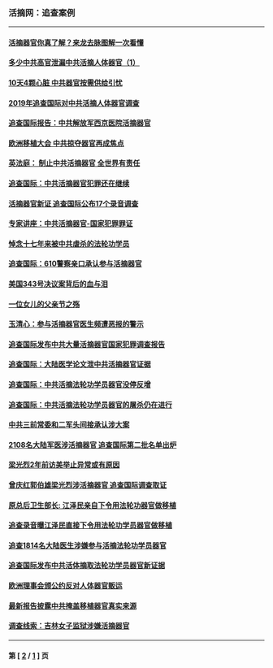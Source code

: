 ### 活摘网：追查案例
---
#### [活摘器官你真了解？来龙去脉图解一次看懂](../../pages/nf5880/n13013820.md?01160430) 
#### [多少中共高官泄漏中共活摘人体器官（1）](../../pages/nf5880/n12671234.md?01160430) 
#### [10天4颗心脏 中共器官按需供给引忧](../../pages/nf5880/n12326366.md?01160430) 
#### [2019年追查国际对中共活摘人体器官调查](../../pages/nf5880/n11917733.md?01160430) 
#### [追查国际报告：中共解放军西京医院活摘器官](../../pages/nf5880/n11838359.md?01160430) 
#### [欧洲移植大会 中共掠夺器官再成焦点](../../pages/nf5880/n11538883.md?01160430) 
#### [英法庭： 制止中共活摘器官 全世界有责任](../../pages/nf5880/n11330691.md?01160430) 
#### [追查国际：中共活摘器官犯罪还在继续](../../pages/nf5880/n11218301.md?01160430) 
#### [活摘器官新证 追查国际公布17个录音调查](../../pages/nf5880/n10897744.md?01160430) 
#### [专家讲座：中共活摘器官-国家犯罪罪证](../../pages/nf5880/n8828153.md?01160430) 
#### [悼念十七年来被中共虐杀的法轮功学员](../../pages/nf5880/n8124823.md?01160430) 
#### [追查国际：610警察亲口承认参与活摘器官](../../pages/nf5880/n8109067.md?01160430) 
#### [美国343号决议案背后的血与泪](../../pages/nf5880/n8020684.md?01160430) 
#### [一位女儿的父亲节之殇](../../pages/nf5880/n8014122.md?01160430) 
#### [玉清心：参与活摘器官医生频遭恶报的警示](../../pages/nf5880/n4637546.md?01160430) 
#### [追查国际发布中共大量活摘器官国家犯罪调查报告](../../pages/nf5880/n4613428.md?01160430) 
#### [追查国际：大陆医学论文泄中共活摘器官证据](../../pages/nf5880/n4608794.md?01160430) 
#### [追查国际：中共活摘法轮功学员器官没停反增](../../pages/nf5880/n4584075.md?01160430) 
#### [追查国际：中共活摘法轮功学员器官的屠杀仍在进行](../../pages/nf5880/n4299154.md?01160430) 
#### [中共三前常委和二军头间接承认涉大案](../../pages/nf5880/n4286244.md?01160430) 
#### [2108名大陆军医涉活摘器官 追查国际第二批名单出炉](../../pages/nf5880/n4284769.md?01160430) 
#### [梁光烈2年前访美举止异常或有原因](../../pages/nf5880/n4279686.md?01160430) 
#### [曾庆红郭伯雄梁光烈涉活摘器官 追查国际调查取证](../../pages/nf5880/n4278462.md?01160430) 
#### [原总后卫生部长: 江泽民亲自下令用法轮功器官做移植](../../pages/nf5880/n4263864.md?01160430) 
#### [追查录音曝江泽民直接下令用法轮功学员器官做移植](../../pages/nf5880/n4261268.md?01160430) 
#### [追查1814名大陆医生涉嫌参与活摘法轮功学员器官](../../pages/nf5880/n4259055.md?01160430) 
#### [追查国际发布中共活体摘取法轮功学员器官新证据](../../pages/nf5880/n4258255.md?01160430) 
#### [欧洲理事会颁公约反对人体器官贩运](../../pages/nf5880/n4206955.md?01160430) 
#### [最新报告披露中共掩盖移植器官真实来源](../../pages/nf5880/n4140084.md?01160430) 
#### [调查线索：吉林女子监狱涉嫌活摘器官](../../pages/nf5880/n4044366.md?01160430) 

---
#### 第 [ [2](./2.md?01160430) / [1](./1.md?01160430) ] 页
